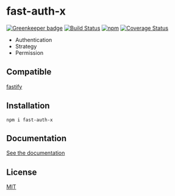 # fast-auth-x

[![Greenkeeper badge](https://badges.greenkeeper.io/GleisonMv/fast-auth-x.svg)](https://greenkeeper.io/)
[![Build Status](https://travis-ci.org/GleisonMv/fast-auth-x.svg?branch=master)](https://travis-ci.org/GleisonMv/fast-auth-x)
[![npm](https://img.shields.io/npm/v/fast-auth-x.svg)](https://www.npmjs.com/package/fast-auth-x)
[![Coverage Status](https://coveralls.io/repos/github/GleisonMv/fast-auth-x/badge.svg?branch=master)](https://coveralls.io/github/GleisonMv/fast-auth-x?branch=master)

* Authentication
* Strategy
* Permission

## Compatible

[fastify](https://github.com/fastify/fastify)

## Installation
```
npm i fast-auth-x
```

## Documentation

[See the documentation](https://github.com/GleisonMv/fast-auth-x/wiki)

## License

[MIT](./LICENSE)
